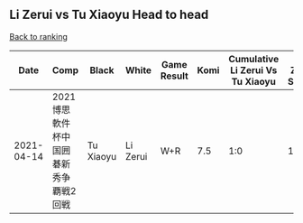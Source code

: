 ## Li Zerui vs Tu Xiaoyu Head to head

[Back to ranking](../../index.md)




| **Date** | **Comp** | **Black** | **White** | **Game Result** | **Komi** | **Cumulative Li Zerui Vs Tu Xiaoyu** | **Li Zerui Streak** | **Tu Xiaoyu Streak** | 
| --- | --- | --- | --- | --- | --- | --- | --- | --- |
| 2021-04-14 | 2021博思軟件杯中国囲碁新秀争覇戦2回戦 | Tu Xiaoyu | Li Zerui | W+R | 7.5 | 1:0 | 1 | 0 |





